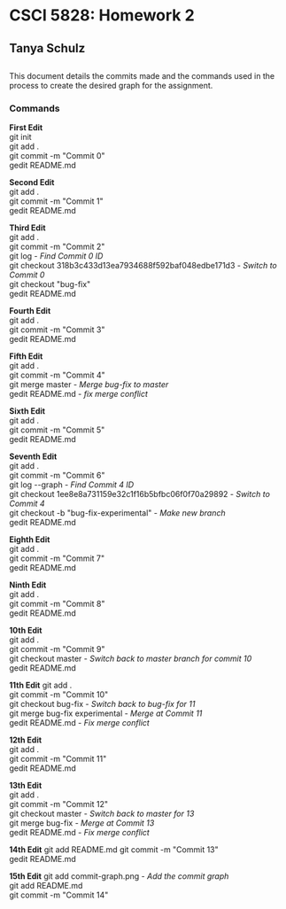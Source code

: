 # CSCI 5828: Homework 2
## Tanya Schulz
##

This document details the commits made and the commands used in the process to create the desired graph for the assignment.

### Commands

**First Edit** <br>
git init <br>
git add . <br>
git commit -m "Commit 0" <br>
gedit README.md <br>

**Second Edit** <br>
git add . <br>
git commit -m "Commit 1" <br>
gedit README.md <br>

**Third Edit** <br>
git add . <br>
git commit -m "Commit 2" <br>
git log - _Find Commit 0 ID_<br> 
git checkout 318b3c433d13ea7934688f592baf048edbe171d3 - _Switch to Commit 0_ <br>
git checkout "bug-fix" <br>
gedit README.md <br>

**Fourth Edit** <br>
git add . <br>
git commit -m "Commit 3" <br>
gedit README.md <br>

**Fifth Edit** <br>
git add . <br>
git commit -m "Commit 4" <br>
git merge master - _Merge bug-fix to master_ <br>
gedit README.md - _fix merge conflict_ <br>

**Sixth Edit** <br>
git add . <br>
git commit -m "Commit 5" <br>
gedit README.md <br>

**Seventh Edit** <br>
git add . <br>
git commit -m "Commit 6" <br>
git log --graph - _Find Commit 4 ID_ <br>
git checkout 1ee8e8a731159e32c1f16b5bfbc06f0f70a29892 - _Switch to Commit 4_ <br>
git checkout -b "bug-fix-experimental" - _Make new branch_ <br>
gedit README.md <br>

**Eighth Edit** <br>
git add . <br>
git commit -m "Commit 7" <br>
gedit README.md <br>

**Ninth Edit** <br>
git add . <br>
git commit -m "Commit 8" <br>
gedit README.md <br>

**10th Edit** <br>
git add . <br>
git commit -m "Commit 9" <br>
git checkout master - _Switch back to master branch for commit 10_ <br>
gedit README.md <br>

**11th Edit**
git add . <br>
git commit -m "Commit 10" <br>
git checkout bug-fix - _Switch back to bug-fix for 11_ <br>
git merge bug-fix experimental - _Merge at Commit 11_ <br>
gedit README.md - _Fix merge conflict_<br>

**12th Edit** <br>
git add . <br>
git commit -m "Commit 11" <br>
gedit README.md <br>

**13th Edit** <br>
git add . <br>
git commit -m "Commit 12" <br>
git checkout master - _Switch back to master for 13_ <br>
git merge bug-fix - _Merge at Commit 13_ <br>
gedit README.md - _Fix merge conflict_ <br>

**14th Edit**
git add README.md
git commit -m "Commit 13" <br>
gedit README.md 

**15th Edit**
git add commit-graph.png - _Add the commit graph_ <br>
git add README.md <br>
git commit -m "Commit 14" <br>








